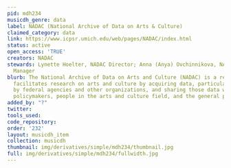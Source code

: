 ```yaml
---
pid: mdh234
musicdh_genre: data
label: NADAC (National Archive of Data on Arts & Culture)
claimed_category: data
link: https://www.icpsr.umich.edu/web/pages/NADAC/index.html
status: active
open_access: 'TRUE'
creators: NADAC
stewards: Lynette Hoelter, NADAC Director; Anna (Anya) Ovchinnikova, NADAC Project
  Manager
blurb: The National Archive of Data on Arts and Culture (NADAC) is a repository that
  facilitates research on arts and culture by acquiring data, particularly those funded
  by federal agencies and other organizations, and sharing those data with researchers,
  policymakers, people in the arts and culture field, and the general public.
added_by: "?"
twitter: 
tools_used: 
code_repository: 
order: '232'
layout: musicdh_item
collection: musicdh
thumbnail: img/derivatives/simple/mdh234/thumbnail.jpg
full: img/derivatives/simple/mdh234/fullwidth.jpg
---
```

